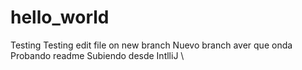 # hello_world
Testing
Testing edit file on new branch
Nuevo branch aver que onda
Probando readme
Subiendo desde IntlliJ
\
